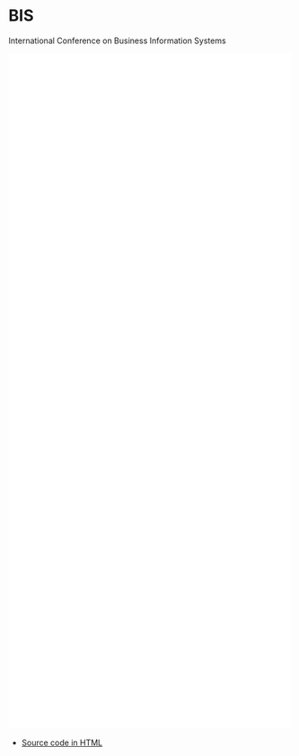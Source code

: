 # BIS
International Conference on Business Information Systems

<div align="center">
		<picture>
		  <source media="(min-width: 720px)" srcset="header.svg">
		  <img src="editions.svg" width="600" height="1200" alt="Click to see the source">
		</picture>
	<br>
</div>



* [Source code in HTML](editions.html)
